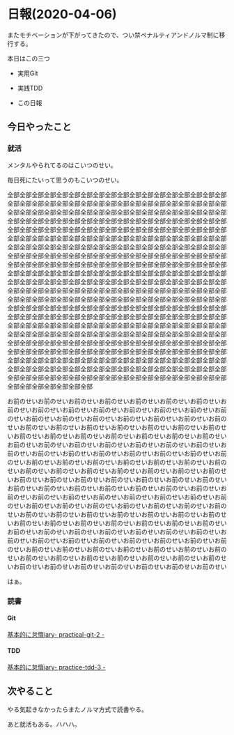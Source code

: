 # 日報(2020-04-06)

またモチベーションが下がってきたので、つい禁ペナルティアンドノルマ制に移行する。

本日はこの三つ

* 実用Git

* 実践TDD

* この日報

## 今日やったこと

### 就活

メンタルやられてるのはこいつのせい。

毎日死にたいって思うのもこいつのせい。

全部全部全部全部全部全部全部全部全部全部全部全部全部全部全部全部全部全部全部全部全部全部全部全部全部全部全部全部全部全部全部全部全部全部全部全部全部全部全部全部全部全部全部全部全部全部全部全部全部全部全部全部全部全部全部全部全部全部全部全部全部全部全部全部全部全部全部全部全部全部全部全部全部全部全部全部全部全部全部全部全部全部全部全部全部全部全部全部全部全部全部全部全部全部全部全部全部全部全部全部全部全部全部全部全部全部全部全部全部全部全部全部全部全部全部全部全部全部全部全部全部全部全部全部全部全部全部全部全部全部全部全部全部全部全部全部全部全部全部全部全部全部全部全部全部全部全部全部全部全部全部全部全部全部全部全部全部全部全部全部全部全部全部全部全部全部全部全部全部全部全部全部全部全部全部全部全部全部全部全部全部全部全部全部全部全部全部全部全部全部全部全部全部全部全部全部全部全部全部全部全部全部全部全部全部全部全部全部全部全部全部全部全部全部全部全部全部全部全部全部全部全部全部全部全部全部全部全部全部全部全部全部全部全部全部全部全部全部全部全部全部全部全部全部全部全部全部全部全部全部全部全部全部全部全部全部全部全部全部全部全部全部全部全部全部全部全部全部全部全部全部全部全部全部全部全部全部全部全部全部全部全部全部全部全部全部全部全部全部全部全部全部全部全部全部全部全部全部全部全部全部全部全部全部全部全部全部全部全部全部全部全部全部全部全部全部全部全部全部全部全部全部全部全部全部全部全部全部全部全部全部全部全部全部全部全部全部全部全部全部全部全部全部全部全部全部全部全部全部全部全部全部全部全部全部全部全部全部全部全部全部全部全部全部全部全部全部全部全部全部全部全部全部全部全部全部全部全部全部全部全部全部全部全部全部全部全部全部全部全部全部全部全部全部全部全部全部全部全部全部全部全部全部

お前のせいお前のせいお前のせいお前のせいお前のせいお前のせいお前のせいお前のせいお前のせいお前のせいお前のせいお前のせいお前のせいお前のせいお前のせいお前のせいお前のせいお前のせいお前のせいお前のせいお前のせいお前のせいお前のせいお前のせいお前のせいお前のせいお前のせいお前のせいお前のせいお前のせいお前のせいお前のせいお前のせいお前のせいお前のせいお前のせいお前のせいお前のせいお前のせいお前のせいお前のせいお前のせいお前のせいお前のせいお前のせいお前のせいお前のせいお前のせいお前のせいお前のせいお前のせいお前のせいお前のせいお前のせいお前のせいお前のせいお前のせいお前のせいお前のせいお前のせいお前のせいお前のせいお前のせいお前のせいお前のせいお前のせいお前のせいお前のせいお前のせいお前のせいお前のせいお前のせいお前のせいお前のせいお前のせいお前のせいお前のせいお前のせいお前のせいお前のせいお前のせいお前のせいお前のせいお前のせいお前のせいお前のせいお前のせいお前のせいお前のせいお前のせいお前のせいお前のせいお前のせいお前のせいお前のせいお前のせいお前のせいお前のせいお前のせいお前のせいお前のせいお前のせいお前のせいお前のせいお前のせいお前のせいお前のせいお前のせいお前のせいお前のせいお前のせいお前のせいお前のせいお前のせいお前のせいお前のせいお前のせいお前のせいお前のせいお前のせいお前のせいお前のせいお前のせいお前のせいお前のせいお前のせいお前のせいお前のせいお前のせいお前のせいお前のせいお前のせいお前のせいお前のせいお前のせいお前のせいお前のせいお前のせいお前のせいお前のせいお前のせいお前のせいお前のせいお前のせい

はぁ。

### 読書

#### Git

[基本的に怠惰iary- practical-git-2 -](https://blog.londone.net/page?id=237)

#### TDD

[基本的に怠惰iary- practice-tdd-3 -](https://blog.londone.net/page?id=236)

## 次やること

やる気起きなかったらまたノルマ方式で読書やる。

あと就活もある。ハハハ。
